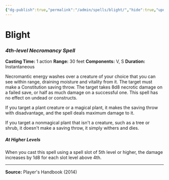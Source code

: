 ```yaml
---
{"dg-publish":true,"permalink":"/admin/spells/blight/","hide":true,"updated":"2025-08-05T19:49:54.381+01:00"}
---
```


# Blight
### *4th-level Necromancy Spell*
**Casting Time:** 1 action
**Range:** 30 feet
**Components:** V, S
**Duration:** Instantaneous

Necromantic energy washes over a creature of your choice that you can see within range, draining moisture and vitality from it. The target must make a Constitution saving throw. The target takes 8d8 necrotic damage on a failed save, or half as much damage on a successful one. This spell has no effect on undead or constructs.

If you target a plant creature or a magical plant, it makes the saving throw with disadvantage, and the spell deals maximum damage to it.

If you target a nonmagical plant that isn't a creature, such as a tree or shrub, it doesn't make a saving throw, it simply withers and dies.

##### At Higher Levels
When you cast this spell using a spell slot of 5th level or higher, the damage increases by 1d8 for each slot level above 4th.

---
**Source:** Player's Handbook (2014)